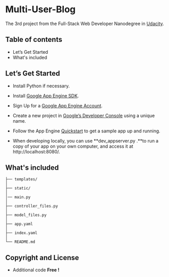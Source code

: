 # Multi-User-Blog

The 3rd project from the Full-Stack Web Developer Nanodegree in
[Udacity](https://www.udacity.com/nanodegree).


## Table of contents

- Let’s Get Started
- What's included

## Let’s Get Started
- Install Python if necessary.
- Install [Google App Engine SDK](https://cloud.google.com/appengine/downloads#Google_App_Engine_SDK_for_Python).
- Sign Up for a [Google App Engine Account](https://console.cloud.google.com/appengine/).
- Create a new project in [Google’s Developer Console](https://console.cloud.google.com/) using a unique name.
- Follow the App Engine [Quickstart](https://cloud.google.com/appengine/docs/python/quickstart) to get a sample app up and running.

- When developing locally, you can use **dev_appserver.py .**to run a copy of your app on your own computer, and access it at http://localhost:8080/.

## What's included

```
├── templates/
│
├── static/
│
│── main.py
│
├── controller_files.py
│
├── model_files.py
│
├── app.yaml
│
├── index.yaml
│
└── README.md
```
## Copyright and License

- Additional code **Free !**